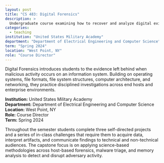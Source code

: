 ```yaml
---
layout: post
title: "CS 483: Digital Forensics"
description: >
  Undergraduate course examining how to recover and analyze digital evidence after malicious activity on information systems.
categories:
  - teaching
institution: "United States Military Academy"
department: "Department of Electrical Engineering and Computer Science"
term: "Spring 2024"
location: "West Point, NY"
role: "Course Director"
---
```


Digital Forensics introduces students to the evidence left behind when malicious activity occurs on an information system. Building on operating systems, file formats, file system structures, computer architecture, and networking, they practice disciplined investigations across end hosts and enterprise environments.

**Institution:** United States Military Academy  
**Department:** Department of Electrical Engineering and Computer Science  
**Location:** West Point, NY  
**Role:** Course Director  
**Term:** Spring 2024

Throughout the semester students complete three self-directed projects and a series of in-class challenges that require them to acquire data, interpret artifacts, and communicate findings to technical and non-technical audiences. The capstone focus is on applying science-based methodologies across host-based forensics, malware triage, and memory analysis to detect and disrupt adversary activity.
